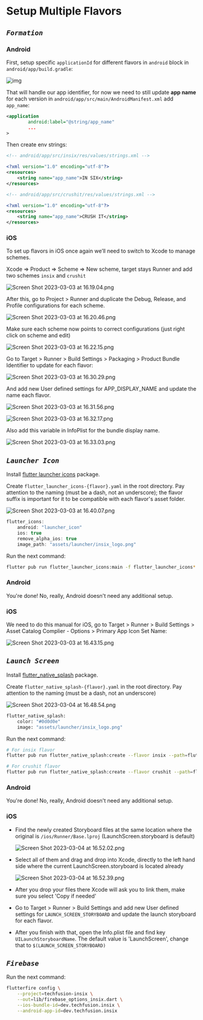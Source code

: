 # Setup Multiple Flavors

## ***`Formation`***

### Android

First, setup specific `applicationId` for different flavors in `android` block in `android/app/build.gradle`:

![img](./images/Screen_Shot_2023-03-03_at_16.23.07.png)

That will handle our app identifier, for now we need to still update **app name** for each version in `android/app/src/main/AndroidManifest.xml` add `app_name`:

```xml
<application
        android:label="@string/app_name"
        ...
>
```

Then create env strings:

```xml
<!-- android/app/src/insix/res/values/strings.xml -->

<?xml version="1.0" encoding="utf-8"?>
<resources>
    <string name="app_name">IN SIX</string>
</resources>
```

```xml
<!-- android/app/src/crushit/res/values/strings.xml -->

<?xml version="1.0" encoding="utf-8"?>
<resources>
    <string name="app_name">CRUSH IT</string>
</resources>
```

### iOS

To set up flavors in iOS once again we’ll need to switch to Xcode to manage schemes.

Xcode ⇒ Product ⇒ Scheme ⇒ New scheme, target stays Runner and add two schemes `insix` and `crushit`

![Screen Shot 2023-03-03 at 16.19.04.png](./images/Screen_Shot_2023-03-03_at_16.19.04.png)

After this, go to Project > Runner and duplicate the Debug, Release, and Profile configurations for each scheme.

![Screen Shot 2023-03-03 at 16.20.46.png](./images/Screen_Shot_2023-03-03_at_16.20.46.png)

Make sure each scheme now points to correct configurations (just right click on scheme and edit)

![Screen Shot 2023-03-03 at 16.22.15.png](./images/Screen_Shot_2023-03-03_at_16.22.15.png)

Go to Target > Runner > Build Settings > Packaging > Product Bundle Identifier to update for each flavor:

![Screen Shot 2023-03-03 at 16.30.29.png](./images/Screen_Shot_2023-03-03_at_16.30.29.png)

And add new User defined settings for APP_DISPLAY_NAME and update the name each flavor.

![Screen Shot 2023-03-03 at 16.31.56.png](./images/Screen_Shot_2023-03-03_at_16.31.56.png)

![Screen Shot 2023-03-03 at 16.32.17.png](./images/Screen_Shot_2023-03-03_at_16.32.17.png)

Also add this variable in InfoPlist for the bundle display name.

![Screen Shot 2023-03-03 at 16.33.03.png](./images/Screen_Shot_2023-03-03_at_16.33.03.png)

## ***`Launcher Icon`***

Install [flutter launcher icons](https://pub.dev/packages/flutter_launcher_icons) package.

Create `flutter_launcher_icons-{flavor}.yaml` in the root directory. Pay attention to the naming (must be a dash, not an underscore); the flavor suffix is important for it to be compatible with each flavor's asset folder.

![Screen Shot 2023-03-03 at 16.40.07.png](./images/Screen_Shot_2023-03-03_at_16.40.07.png)

```groovy
flutter_icons:
    android: "launcher_icon"
    ios: true
    remove_alpha_ios: true
    image_path: "assets/launcher/insix_logo.png"
```

Run the next command:

```bash
flutter pub run flutter_launcher_icons:main -f flutter_launcher_icons*
```

### Android

You're done! No, really, Android doesn't need any additional setup.

### iOS

We need to do this manual for iOS, go to Target > Runner > Build Settings > Asset Catalog Complier - Options > Primary App Icon Set Name:

![Screen Shot 2023-03-03 at 16.43.15.png](./images/Screen_Shot_2023-03-03_at_16.43.15.png)

## ***`Launch Screen`***

Install [flutter_native_splash](https://pub.dev/packages/flutter_launcher_icons) package.

Create `flutter_native_splash-{flavor}.yaml` in the root directory. Pay attention to the naming (must be a dash, not an underscore)

![Screen Shot 2023-03-04 at 16.48.54.png](./images/Screen_Shot_2023-03-04_at_16.48.54.png)

```bash
flutter_native_splash:
    color: "#0d0d0e"
    image: "assets/launcher/insix_logo.png"
```

Run the next command:

```bash
# For insix flavor
flutter pub run flutter_native_splash:create --flavor insix --path=flutter_native_splash-insix.yaml

# For crushit flavor
flutter pub run flutter_native_splash:create --flavor crushit --path=flutter_native_splash-crushit.yaml
```

### Android

You're done! No, really, Android doesn't need any additional setup.

### iOS

- Find the newly created Storyboard files at the same location where the original is `/ios/Runner/Base.lproj` (LaunchScreen.storyboard is default)

    ![Screen Shot 2023-03-04 at 16.52.02.png](./images/Screen_Shot_2023-03-04_at_16.52.02.png)

- Select all of them and drag and drop into Xcode, directly to the left hand side where the current LaunchScreen.storyboard is located already

    ![Screen Shot 2023-03-04 at 16.52.39.png](./images/Screen_Shot_2023-03-04_at_16.52.39.png)

- After you drop your files there Xcode will ask you to link them, make sure you select 'Copy if needed'
- Go to Target > Runner > Build Settings and add new User defined settings for `LAUNCH_SCREEN_STORYBOARD` and update the launch storyboard for each flavor.
- After you finish with that, open the Info.plist file and find key `UILaunchStoryboardName`. The default value is 'LaunchScreen', change that to `$(LAUNCH_SCREEN_STORYBOARD)`

## ***`Firebase`***

Run the next command:

```bash
flutterfire config \
    --project=techfusion-insix \
    --out=lib/firebase_options_insix.dart \
    --ios-bundle-id=dev.techfusion.insix \
    --android-app-id=dev.techfusion.insix
```
